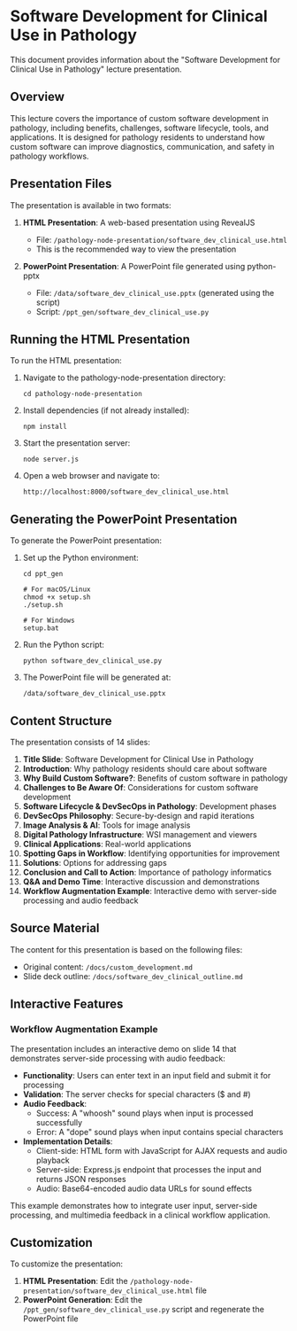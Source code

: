 # Software Development for Clinical Use in Pathology

This document provides information about the "Software Development for Clinical Use in Pathology" lecture presentation.

## Overview

This lecture covers the importance of custom software development in pathology, including benefits, challenges, software lifecycle, tools, and applications. It is designed for pathology residents to understand how custom software can improve diagnostics, communication, and safety in pathology workflows.

## Presentation Files

The presentation is available in two formats:

1. **HTML Presentation**: A web-based presentation using RevealJS
   - File: `/pathology-node-presentation/software_dev_clinical_use.html`
   - This is the recommended way to view the presentation

2. **PowerPoint Presentation**: A PowerPoint file generated using python-pptx
   - File: `/data/software_dev_clinical_use.pptx` (generated using the script)
   - Script: `/ppt_gen/software_dev_clinical_use.py`

## Running the HTML Presentation

To run the HTML presentation:

1. Navigate to the pathology-node-presentation directory:
   ```
   cd pathology-node-presentation
   ```

2. Install dependencies (if not already installed):
   ```
   npm install
   ```

3. Start the presentation server:
   ```
   node server.js
   ```

4. Open a web browser and navigate to:
   ```
   http://localhost:8000/software_dev_clinical_use.html
   ```

## Generating the PowerPoint Presentation

To generate the PowerPoint presentation:

1. Set up the Python environment:
   ```
   cd ppt_gen

   # For macOS/Linux
   chmod +x setup.sh
   ./setup.sh

   # For Windows
   setup.bat
   ```

2. Run the Python script:
   ```
   python software_dev_clinical_use.py
   ```

3. The PowerPoint file will be generated at:
   ```
   /data/software_dev_clinical_use.pptx
   ```

## Content Structure

The presentation consists of 14 slides:

1. **Title Slide**: Software Development for Clinical Use in Pathology
2. **Introduction**: Why pathology residents should care about software
3. **Why Build Custom Software?**: Benefits of custom software in pathology
4. **Challenges to Be Aware Of**: Considerations for custom software development
5. **Software Lifecycle & DevSecOps in Pathology**: Development phases
6. **DevSecOps Philosophy**: Secure-by-design and rapid iterations
7. **Image Analysis & AI**: Tools for image analysis
8. **Digital Pathology Infrastructure**: WSI management and viewers
9. **Clinical Applications**: Real-world applications
10. **Spotting Gaps in Workflow**: Identifying opportunities for improvement
11. **Solutions**: Options for addressing gaps
12. **Conclusion and Call to Action**: Importance of pathology informatics
13. **Q&A and Demo Time**: Interactive discussion and demonstrations
14. **Workflow Augmentation Example**: Interactive demo with server-side processing and audio feedback

## Source Material

The content for this presentation is based on the following files:
- Original content: `/docs/custom_development.md`
- Slide deck outline: `/docs/software_dev_clinical_outline.md`

## Interactive Features

### Workflow Augmentation Example

The presentation includes an interactive demo on slide 14 that demonstrates server-side processing with audio feedback:

- **Functionality**: Users can enter text in an input field and submit it for processing
- **Validation**: The server checks for special characters ($ and #)
- **Audio Feedback**: 
  - Success: A "whoosh" sound plays when input is processed successfully
  - Error: A "dope" sound plays when input contains special characters
- **Implementation Details**:
  - Client-side: HTML form with JavaScript for AJAX requests and audio playback
  - Server-side: Express.js endpoint that processes the input and returns JSON responses
  - Audio: Base64-encoded audio data URLs for sound effects

This example demonstrates how to integrate user input, server-side processing, and multimedia feedback in a clinical workflow application.

## Customization

To customize the presentation:

1. **HTML Presentation**: Edit the `/pathology-node-presentation/software_dev_clinical_use.html` file
2. **PowerPoint Generation**: Edit the `/ppt_gen/software_dev_clinical_use.py` script and regenerate the PowerPoint file
